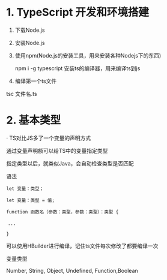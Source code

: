 # 1. TypeScript 开发和环境搭建

1. 下载Node.js

2. 安装Node.js

3. 使用npm(Node.js的安装工具，用来安装各种Nodejs下的东西)

   npm i -g typescript 安装ts的编译器，用来编译ts到js

4.  编译第一个ts文件

   tsc 文件名.ts

   

   # 2. 基本类型

   · TS对比JS多了一个变量的声明方式

   通过变量声明额可以给TS中的变量指定类型

   指定类型以后，就类似Java，会自动检查类型是否匹配

   语法

   `let 变量：类型；`

   `let 变量：类型 = 值;`

   `function 函数名（参数：类型，参数：类型）：类型 {`	

   ​	`...`

   `}`

   可以使用HBuilder进行编译，记住ts文件每次修改了都要编译一次

   变量类型

   Number, String, Object, Undefined, Function,Boolean

   

   

   